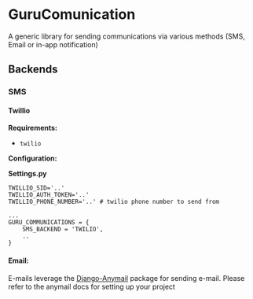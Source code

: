 # GuruComunication
A generic library for sending communications via various methods (SMS, Email or in-app notification)



## Backends

### SMS

#### Twillio

**Requirements:**

* `twilio`

**Configuration:**

**Settings.py**

```
TWILLIO_SID='..'
TWILLIO_AUTH_TOKEN='..'
TWILLIO_PHONE_NUMBER='..' # twilio phone number to send from

...
GURU_COMMUNICATIONS = {
    SMS_BACKEND = 'TWILIO',
    ..
}
```

#### Email:

E-mails leverage the [Django-Anymail](https://anymail.readthedocs.io/en/stable/) package for sending e-mail. Please refer to the anymail docs for setting up your project